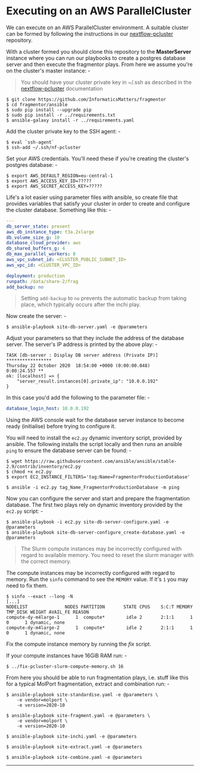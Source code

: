 # Executing on an AWS ParallelCluster

We can execute on an AWS ParallelCluster environment. A suitable cluster can be
formed by following the instructions in our [nextflow-pcluster] repository.

With a cluster formed you should clone this repository to the **MasterServer**
instance where you can run our playbooks to create a postgres database server
and then execute the fragmentor plays. From here we assume you're
on the cluster's master instance: -

>   You should have your cluster private key in ~/.ssh as described in the
    [nextflow-pcluster] documentation

    $ git clone https://github.com/InformaticsMatters/fragmentor
    $ cd fragmentor/ansible
    $ sudo pip install --upgrade pip
    $ sudo pip install -r ../requirements.txt
    $ ansible-galaxy install -r ../requirements.yaml

Add the cluster private key to the SSH agent: -

    $ eval `ssh-agent`
    $ ssh-add ~/.ssh/nf-pcluster
    
Set your AWS credentials. You'll need these if you're creating the cluster's
postgres database: -

    $ export AWS_DEFAULT_REGION=eu-central-1
    $ export AWS_ACCESS_KEY_ID=?????
    $ export AWS_SECRET_ACCESS_KEY=?????

Life's a lot easier using parameter files with ansible, so create file
that provides variables that satisfy your cluster in order to create
and configure the cluster database. Something like this: -

```yaml
---
db_server_state: present
aws_db_instance_type: t3a.2xlarge
db_volume_size_g: 10
database_cloud_provider: aws
db_shared_buffers_g: 4
db_max_parallel_workers: 8
aws_vpc_subnet_id: <CLUSTER_PUBLIC_SUBNET_ID>
aws_vpc_id: <CLUSTER_VPC_ID>

deployment: production
runpath: /data/share-2/frag
add_backup: no
```

>   Setting `add-backup` to `no` prevents the automatic backup
    from taking place, which typically occurs after the inchi play.

Now create the server: -

    $ ansible-playbook site-db-server.yaml -e @parameters 

Adjust your parameters so that they include the address of the database server.
The server's IP address is printed by the above play: -

    TASK [db-server : Display DB server address (Private IP)] *****************
    Thursday 22 October 2020  18:54:00 +0000 (0:00:00.048)       0:00:24.557 ** 
    ok: [localhost] => {
        "server_result.instances[0].private_ip": "10.0.0.192"
    }

In this case you'd add the following to the parameter file: -

```yaml
database_login_host: 10.0.0.192
```

Using the AWS console wait for the database server instance to become ready
(initialise) before trying to configure it.

You will need to install the `ec2.py` dynamic inventory
script, provided by ansible. The following installs the script locally
and then runs an ansible `ping` to ensure the database server can be found: -

    $ wget https://raw.githubusercontent.com/ansible/ansible/stable-2.9/contrib/inventory/ec2.py
    $ chmod +x ec2.py
    $ export EC2_INSTANCE_FILTERS='tag:Name=FragmentorProductionDatabase'

    $ ansible -i ec2.py tag_Name_FragmentorProductionDatabase -m ping

Now you can configure the server and start and prepare the
fragmentation database. The first two plays rely on dynamic inventory
provided by the `ec2.py` script: -

    $ ansible-playbook -i ec2.py site-db-server-configure.yaml -e @parameters
    $ ansible-playbook site-db-server-configure_create-database.yaml -e @parameters

>   The Slurm compute instances may be incorrectly configured with regard to
    available memory. You need to reset the slurm manager with the correct
    memory.

The compute instances may be incorrectly configured with regard to memory.
Run the `sinfo` command to see the `MEMORY` value. If it's `1` you may need
to fix them.

    $ sinfo --exact --long -N
    [...]
    NODELIST              NODES PARTITION       STATE CPUS    S:C:T MEMORY TMP_DISK WEIGHT AVAIL_FE REASON               
    compute-dy-m4large-1      1  compute*        idle 2       2:1:1      1        0      1 dynamic, none                 
    compute-dy-m4large-2      1  compute*        idle 2       2:1:1      1        0      1 dynamic, none    

Fix the compute instance memory by running the _fix_ script.

If your compute instances have 16GiB RAM run: -

    $ ../fix-pcluster-slurm-compute-memory.sh 16

From here you should be able to run fragmentation plays, i.e. stuff like this
for a typical MolPort fragmentation, extract and combination run: -

    $ ansible-playbook site-standardise.yaml -e @parameters \
        -e vendor=molport \
        -e version=2020-10 

    $ ansible-playbook site-fragment.yaml -e @parameters \
        -e vendor=molport \
        -e version=2020-10

    $ ansible-playbook site-inchi.yaml -e @parameters

    $ ansible-playbook site-extract.yaml -e @parameters

    $ ansible-playbook site-combine.yaml -e @parameters

---

[nextflow-pcluster]: https://github.com/InformaticsMatters/nextflow-pcluster
